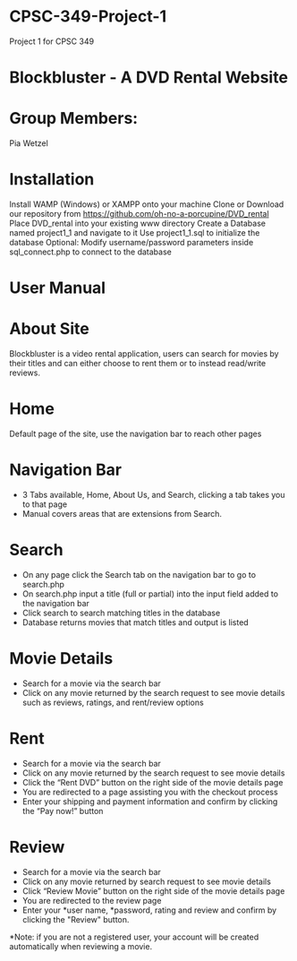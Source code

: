 # CPSC-349-Project-1
Project 1 for CPSC 349

# Blockbluster - A DVD Rental Website

# Group Members:
Pia Wetzel


# Installation

Install WAMP (Windows) or XAMPP onto your machine
Clone or Download our repository from https://github.com/oh-no-a-porcupine/DVD_rental
Place DVD_rental into your existing www directory
Create a Database named project1_1 and navigate to it
Use project1_1.sql to initialize the database
Optional: Modify username/password parameters inside sql_connect.php to connect to the database


# User Manual

# About Site
Blockbluster is a video rental application, users can search for movies by their titles and can either choose to rent them or to instead read/write reviews.
	
# Home
Default page of the site, use the navigation bar to reach other pages

# Navigation Bar
- 3 Tabs available, Home, About Us, and Search, clicking a tab takes you to that page
- Manual covers areas that are extensions from Search.

# Search
- On any page click the Search tab on the navigation bar to go to search.php
- On search.php input a title (full or partial) into the input field added to the navigation bar
- Click search to search matching titles in the database
- Database returns movies that match titles and output is listed



# Movie Details
- Search for a movie via the search bar
- Click on any movie returned by the search request to see movie details such as reviews, ratings, and rent/review options

# Rent
 - Search for a movie via the search bar
 - Click on any movie returned by the search request to see movie details 
 - Click the “Rent DVD” button on the right side of the movie details page
 - You are redirected to a page assisting you with the checkout process
 - Enter your shipping and payment information and confirm by clicking the “Pay now!” button    

# Review
 - Search for a movie via the search bar
 - Click on any movie returned by search request to see movie details 
 - Click “Review Movie” button on the right side of the movie details page
 - You are redirected to the review page
 - Enter your *user name, *password, rating and review and confirm by clicking the "Review"   button.    

*Note: if you are not a registered user, your account will be created automatically when reviewing a movie.
